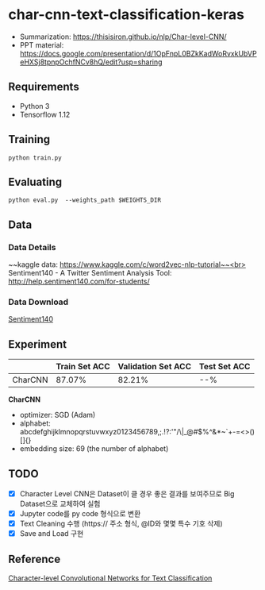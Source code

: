 # char-cnn-text-classification-keras

- Summarization: https://thisisiron.github.io/nlp/Char-level-CNN/
- PPT material: https://docs.google.com/presentation/d/1OpFnpL0BZkKadWoRvxkUbVPeHXSj8tpnpOchfNCv8hQ/edit?usp=sharing

## Requirements
- Python 3
- Tensorflow 1.12

## Training
```
python train.py
```

## Evaluating
```
python eval.py  --weights_path $WEIGHTS_DIR
```

## Data
### Data Details
~~kaggle data: https://www.kaggle.com/c/word2vec-nlp-tutorial~~<br>
Sentiment140 - A Twitter Sentiment Analysis Tool: http://help.sentiment140.com/for-students/

### Data Download
[Sentiment140](http://cs.stanford.edu/people/alecmgo/trainingandtestdata.zip)

## Experiment
|         | Train Set ACC    | Validation Set ACC    | Test Set ACC |
|---------|------------------|-----------------------|----------------|
| CharCNN | 87.07%           | 82.21%                | --%            |

**CharCNN**
- optimizer: SGD (Adam)
- alphabet: abcdefghijklmnopqrstuvwxyz0123456789,;.!?:'\"/\\|_@#$%^&*~`+-=<>()[]{}
- embedding size: 69 (the number of alphabet)

## TODO
- [X] Character Level CNN은 Dataset이 클 경우 좋은 결과를 보여주므로 Big Dataset으로 교체하여 실험
- [X] Jupyter code를 py code 형식으로 변환
- [X] Text Cleaning 수행 (https:// 주소 형식, @ID와 몇몇 특수 기호 삭제)
- [X] Save and Load 구현

## Reference
[Character-level Convolutional Networks for Text Classification](https://papers.nips.cc/paper/5782-character-level-convolutional-networks-for-text-classification.pdf)<br>
